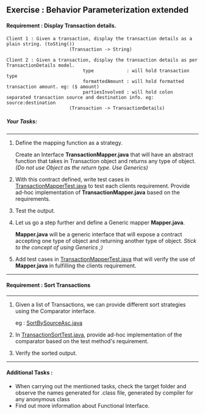 ## Exercise : Behavior Parameterization extended

  
#### Requirement :  Display Transaction details.

```
Client 1 : Given a transaction, display the transaction details as a plain string. (toSting())
                       (Transaction -> String)
```
```
Client 2 : Given a transaction, display the transaction details as per TransactionDetails model.
                            type            : will hold transaction type
                            formattedAmount : will hold formatted transaction amount. eg: ($ amount)
                            partiesInvolved : will hold colon separated transaction source and destination info. eg:  source:destination
                       (Transaction -> TransactionDetails)
```

##### Your Tasks:
___
1. Define the mapping function as a strategy. 
      
    Create an Interface **TransactionMapper.java** that will have an abstract function that takes in Transaction object and returns any type of object.
    _(Do not use Object as the return type. Use Generics)_
2. With this contract defined, write test cases in [TransactionMapperTest.java](https://github.com/MyronRogtao/java8features/blob/master/src/test/java/my/tutorials/behaviorparameterization/TransactionMapperTest.java) to test each clients requirement. Provide ad-hoc implementation of **TransactionMapper.java** based on the requirements.
3. Test the output.
4. Let us go a step further and define a Generic mapper **Mapper.java**.

   **Mapper.java** will be a generic interface that will expose a contract accepting one type of object and returning another type of object.
   _Stick to the concept of using Generics ;)_ 
   
5. Add test cases in [TransactionMapperTest.java](https://github.com/MyronRogtao/java8features/blob/master/src/test/java/my/tutorials/behaviorparameterization/TransactionMapperTest.java) that will verify the use of **Mapper.java** in fulfilling the clients requirement.
___


#### Requirement : Sort Transactions
___
 1. Given a list of Transactions, we can provide different sort strategies using the Comparator interface.
 
    eg : [SortBySourceAsc.java](https://github.com/MyronRogtao/java8features/blob/master/src/main/java/my/tutorials/behaviorparameterization/stratergy/sort/transaction/SortBySourceAsc.java)
    
 2. In [TransactionSortTest.java](https://github.com/MyronRogtao/java8features/blob/master/src/test/java/my/tutorials/behaviorparameterization/TransactionSortTest.java), provide ad-hoc implementation of the comparator based on the test method's requirement.
    
 3. Verify the sorted output.
___

#### Additional Tasks :
* When carrying out the mentioned tasks, check the target folder and observe the names generated for .class file, generated by compiler for any anonymous class
* Find out more information about Functional Interface.